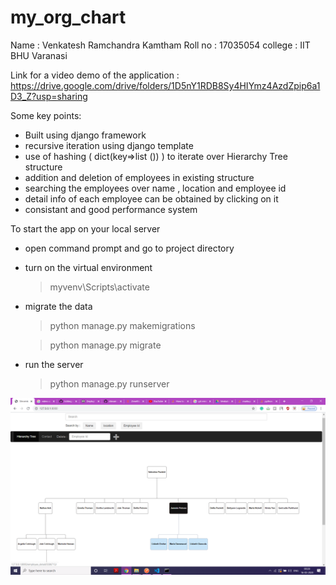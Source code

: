 # my_org_chart
Name : Venkatesh Ramchandra Kamtham Roll no : 17035054 college : IIT BHU Varanasi

Link for a video demo of the application : https://drive.google.com/drive/folders/1D5nY1RDB8Sy4HIYmz4AzdZpip6a1D3_Z?usp=sharing

   Some key points:
  * Built using django framework
  * recursive iteration using django template
  * use of hashing ( dict(key=>list ()) ) to iterate over Hierarchy Tree structure
  * addition and deletion of employees in existing structure
  * searching the employees over name , location and employee id
  * detail info of each employee can be obtained by clicking on it
  * consistant and good performance system
  
  To start the app on your local server 
  
   * open command prompt and go to project directory
   * turn on the virtual environment
      > myvenv\Scripts\activate
   * migrate the data
      > python manage.py makemigrations
      
      > python manage.py migrate
   * run the server
      > python manage.py runserver

![](https://github.com/shrvenk/my_org_chart/blob/master/Screenshot%20(869).png)
